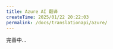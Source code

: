 ```yaml
---
title: Azure AI 翻译
createTime: 2025/01/22 20:22:03
permalink: /docs/translationapi/azure/
---
```


完善中...